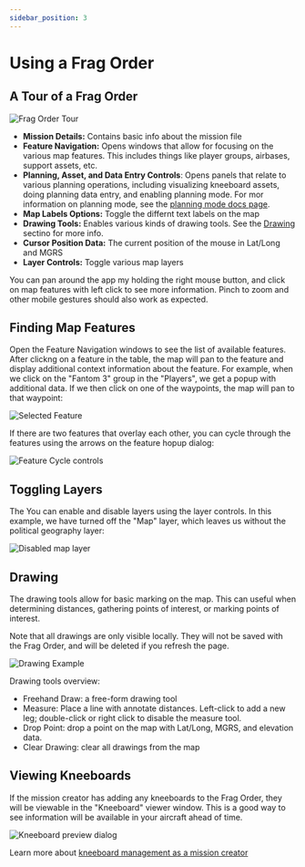 ```yaml
---
sidebar_position: 3
---
```


# Using a Frag Order

## A Tour of a Frag Order


![Frag Order Tour](../static/img/public-2.png)

* <b>Mission Details:</b> Contains basic info about the mission file 
* <b>Feature Navigation:</b> Opens windows that allow for focusing on the various map features. This includes things like player groups, airbases, support assets, etc.
* <b>Planning, Asset, and Data Entry Controls</b>: Opens panels that relate to various planning operations, including visualizing kneeboard assets, doing planning data entry, and enabling planning mode. For mor information on planning mode, see the [planning mode docs page](./7-planning-a-flight.md).
* <b>Map Labels Options:</b> Toggle the differnt text labels on the map
* <b>Drawing Tools:</b> Enables various kinds of drawing tools. See the [Drawing](#drawing) sectino for more info.
* <b>Cursor Position Data:</b> The current position of the mouse in Lat/Long and MGRS
* <b>Layer Controls:</b> Toggle various map layers

You can pan around the app my holding the right mouse button, and click on map features with left click to see more information. Pinch to zoom and other mobile gestures should also work as expected.

## Finding Map Features

Open the Feature Navigation windows to see the list of available features. After clickng on a feature in the table, the map will pan to the feature and display additional context information about the feature. For example, when we click on the "Fantom 3" group in the "Players", we get a popup with additional data. If we then click on one of the waypoints, the map will pan to that waypoint:

![Selected Feature](../static/img/public-3.png)

If there are two features that overlay each other, you can cycle through the features using the arrows on the feature hopup dialog:

![Feature Cycle controls](../static/img/public-5.png)

## Toggling Layers

The You can enable and disable layers using the layer controls. In this example, we have turned off the "Map" layer, which leaves us without the political geography layer:

![Disabled map layer](../static/img/public-4.png)

## Drawing

The drawing tools allow for basic marking on the map. This can useful when determining distances, gathering points of interest, or marking points of interest.

Note that all drawings are only visible locally. They will not be saved with the Frag Order, and will be deleted if you refresh the page.

![Drawing Example](../static/img/public-8.png)

Drawing tools overview:

* Freehand Draw: a free-form drawing tool
* Measure: Place a line with annotate distances. Left-click to add a new leg; double-click or right click to disable the measure tool.
* Drop Point: drop a point on the map with Lat/Long, MGRS, and elevation data.
* Clear Drawing: clear all drawings from the map

## Viewing Kneeboards

If the mission creator has adding any kneeboards to the Frag Order, they will be viewable in the "Kneeboard" viewer window. This is a good way to see information will be available in your aircraft ahead of time.

![Kneeboard preview dialog](../static/img/public-9.png)

Learn more about [kneeboard management as a mission creator](./4-auto-generated-kneeboards.md)

